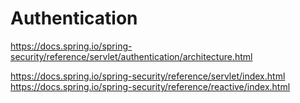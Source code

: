 # Authentication

https://docs.spring.io/spring-security/reference/servlet/authentication/architecture.html


https://docs.spring.io/spring-security/reference/servlet/index.html
https://docs.spring.io/spring-security/reference/reactive/index.html